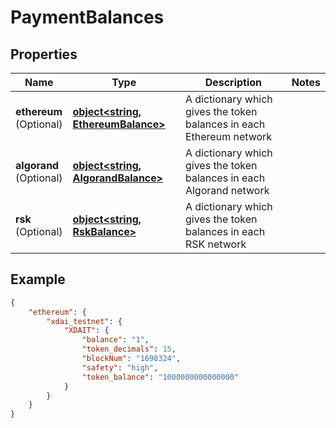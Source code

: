 # PaymentBalances

## Properties
Name | Type | Description | Notes
------------ | ------------- | ------------- | -------------
**ethereum** <br> (Optional) | [**object&lt;string, EthereumBalance&gt;**](EthereumBalance.md) | A dictionary which gives the token balances in each Ethereum network |
**algorand** <br> (Optional) | [**object&lt;string, AlgorandBalance&gt;**](AlgorandBalance.md) | A dictionary which gives the token balances in each Algorand network |
**rsk** <br> (Optional) | [**object&lt;string, RskBalance&gt;**](RskBalance.md) | A dictionary which gives the token balances in each RSK network |

## Example

```json
{
    "ethereum": {
        "xdai_testnet": {
            "XDAIT": {
                "balance": "1",
                "token_decimals": 15,
                "blockNum": "1698324",
                "safety": "high",
                "token_balance": "1000000000000000"
            }
        }
    }
}
```